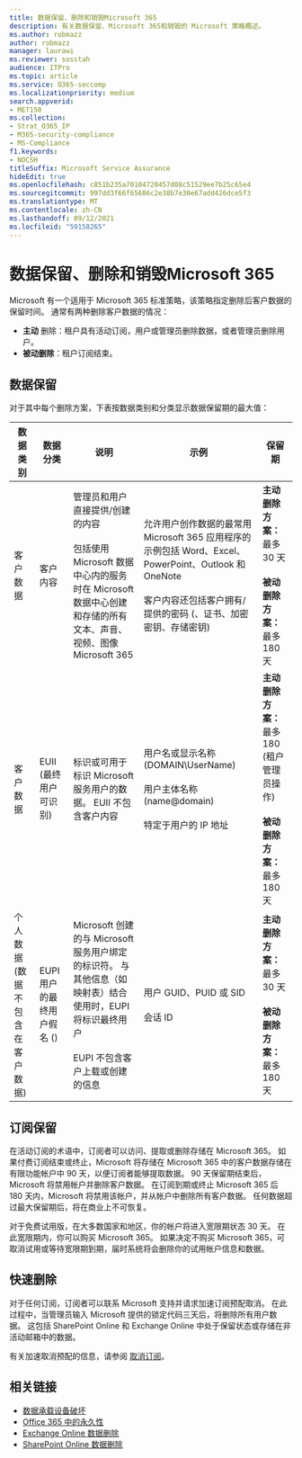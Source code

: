 ```yaml
---
title: 数据保留、删除和销毁Microsoft 365
description: 有关数据保留、Microsoft 365和销毁的 Microsoft 策略概述。
ms.author: robmazz
author: robmazz
manager: laurawi
ms.reviewer: sosstah
audience: ITPro
ms.topic: article
ms.service: O365-seccomp
ms.localizationpriority: medium
search.appverid:
- MET150
ms.collection:
- Strat_O365_IP
- M365-security-compliance
- MS-Compliance
f1.keywords:
- NOCSH
titleSuffix: Microsoft Service Assurance
hideEdit: true
ms.openlocfilehash: c851b235a70104720457d08c51529ee7b25c65e4
ms.sourcegitcommit: 997dd3f66f65686c2e38b7e30e67add426dce5f3
ms.translationtype: MT
ms.contentlocale: zh-CN
ms.lasthandoff: 09/12/2021
ms.locfileid: "59158265"
---
```

# <a name="data-retention-deletion-and-destruction-in-microsoft-365"></a>数据保留、删除和销毁Microsoft 365

Microsoft 有一个适用于 Microsoft 365 标准策略，该策略指定删除后客户数据的保留时间。 通常有两种删除客户数据的情况：

- **主动** 删除：租户具有活动订阅，用户或管理员删除数据，或者管理员删除用户。
- **被动删除**：租户订阅结束。

## <a name="data-retention"></a>数据保留

对于其中每个删除方案，下表按数据类别和分类显示数据保留期的最大值：

| 数据类别 | 数据分类 | 说明 | 示例 | 保留期 |
|-----------------|-----------------|-----------------|----------------------------------|-------------------------------|
| 客户数据 | 客户内容| 管理员和用户直接提供/创建的内容 <br><br> 包括使用 Microsoft 数据中心内的服务时在 Microsoft 数据中心创建和存储的所有文本、声音、视频、图像Microsoft 365 | 允许用户创作数据的最常用 Microsoft 365 应用程序的示例包括 Word、Excel、PowerPoint、Outlook 和 OneNote <br><br> 客户内容还包括客户拥有/提供的密码 (、证书、加密密钥、存储密钥)  | **主动删除方案：** 最多 30 天 <br><br> **被动删除方案：** 最多 180 天 |
| 客户数据 | EUII (最终用户可识别)  | 标识或可用于标识 Microsoft 服务用户的数据。 EUII 不包含客户内容 | 用户名或显示名称 (DOMAIN\UserName)  <br><br> 用户主体名称 (name@domain)  <br><br>  特定于用户的 IP 地址 | **主动删除方案：** 最多 180 (租户管理员操作)  <br><br> **被动删除方案：** 最多 180 天 |
| 个人数据 <br>  (数据不包含在客户数据)  | EUPI 用户的最终用户假名 ()  | Microsoft 创建的与 Microsoft 服务用户绑定的标识符。 与其他信息（如映射表）结合使用时，EUPI 将标识最终用户 <br><br> EUPI 不包含客户上载或创建的信息 | 用户 GUID、PUID 或 SID <br><br> 会话 ID | **主动删除方案：** 最多 30 天 <br><br> **被动删除方案：** 最多 180 天 |

## <a name="subscription-retention"></a>订阅保留

在活动订阅的术语中，订阅者可以访问、提取或删除存储在 Microsoft 365。 如果付费订阅结束或终止，Microsoft 将存储在 Microsoft 365 中的客户数据存储在有限功能帐户中 90 天，以便订阅者能够提取数据。 90 天保留期结束后，Microsoft 将禁用帐户并删除客户数据。 在订阅到期或终止 Microsoft 365 后 180 天内，Microsoft 将禁用该帐户，并从帐户中删除所有客户数据。 任何数据超过最大保留期后，将在商业上不可恢复。

对于免费试用版，在大多数国家和地区，你的帐户将进入宽限期状态 30 天。 在此宽限期内，你可以购买 Microsoft 365。 如果决定不购买 Microsoft 365，可取消试用或等待宽限期到期，届时系统将会删除你的试用帐户信息和数据。

## <a name="expedited-deletion"></a>快速删除

对于任何订阅，订阅者可以联系 Microsoft 支持并请求加速订阅预配取消。 在此过程中，当管理员输入 Microsoft 提供的锁定代码三天后，将删除所有用户数据。 这包括 SharePoint Online 和 Exchange Online 中处于保留状态或存储在非活动邮箱中的数据。

有关加速取消预配的信息，请参阅 [取消订阅](/microsoft-365/commerce/subscriptions/cancel-your-subscription)。

## <a name="related-links"></a>相关链接

- [数据承载设备破坏](assurance-data-bearing-device-destruction.md)
- [Office 365 中的永久性](assurance-data-immutability.md)
- [Exchange Online 数据删除](assurance-exchange-online-data-deletion.md)
- [SharePoint Online 数据删除](assurance-sharepoint-online-data-deletion.md)
